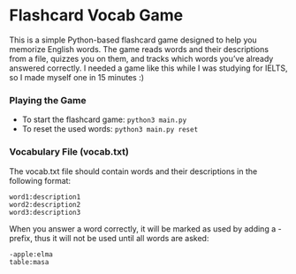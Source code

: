 # Flashcard Vocab Game
This is a simple Python-based flashcard game designed to help you memorize English words. The game reads words and their descriptions from a file, quizzes you on them, and tracks which words you’ve already answered correctly.
I needed a game like this while I was studying for IELTS, so I made myself one in 15 minutes :) 

### Playing the Game
- To start the flashcard game: ```python3 main.py```
- To reset the used words: ```python3 main.py reset```

### Vocabulary File (vocab.txt)
The vocab.txt file should contain words and their descriptions in the following format:
```
word1:description1
word2:description2
word3:description3
```

When you answer a word correctly, it will be marked as used by adding a - prefix, thus it will not be used until all words are asked:
```
-apple:elma
table:masa
```